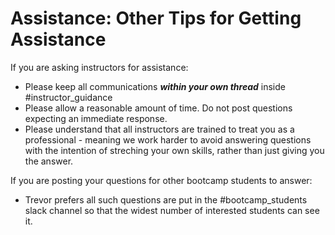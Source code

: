 # Assistance: Other Tips for Getting Assistance

If you are asking instructors for assistance:

- Please keep all communications _**within your own thread**_ inside #instructor_guidance
- Please allow a reasonable amount of time. Do not post questions expecting an immediate response.
- Please understand that all instructors are trained to treat you as a professional - meaning we work harder to avoid answering questions with the intention of streching your own skills, rather than just giving you the answer.

If you are posting your questions for other bootcamp students to answer:

- Trevor prefers all such questions are put in the #bootcamp_students slack channel so that the widest number of interested students can see it.
